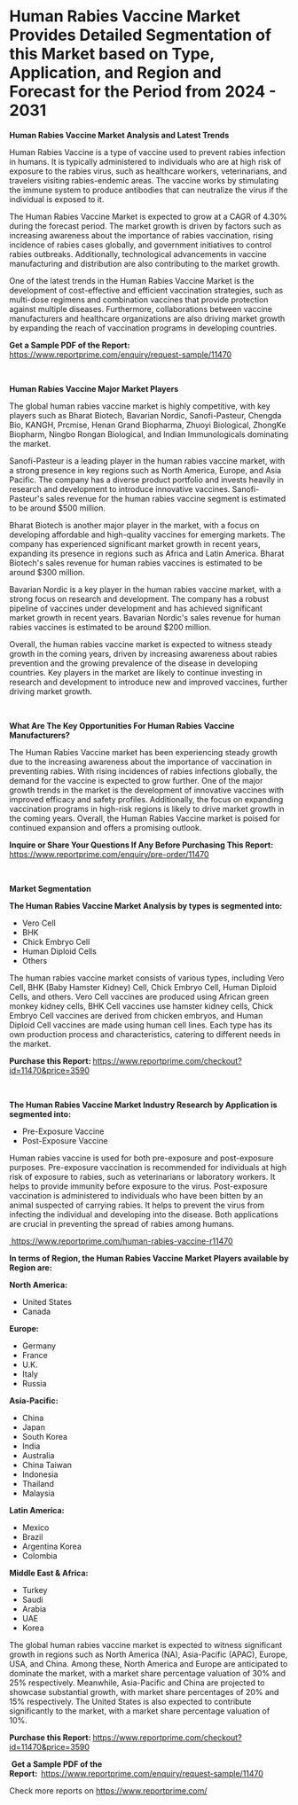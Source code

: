 <p><h1>Human Rabies Vaccine Market Provides Detailed Segmentation of this Market based on Type, Application, and Region and Forecast for the Period from 2024 - 2031</h1></p><p><strong>Human Rabies Vaccine Market Analysis and Latest Trends</strong></p>
<p><p>Human Rabies Vaccine is a type of vaccine used to prevent rabies infection in humans. It is typically administered to individuals who are at high risk of exposure to the rabies virus, such as healthcare workers, veterinarians, and travelers visiting rabies-endemic areas. The vaccine works by stimulating the immune system to produce antibodies that can neutralize the virus if the individual is exposed to it.</p><p>The Human Rabies Vaccine Market is expected to grow at a CAGR of 4.30% during the forecast period. The market growth is driven by factors such as increasing awareness about the importance of rabies vaccination, rising incidence of rabies cases globally, and government initiatives to control rabies outbreaks. Additionally, technological advancements in vaccine manufacturing and distribution are also contributing to the market growth.</p><p>One of the latest trends in the Human Rabies Vaccine Market is the development of cost-effective and efficient vaccination strategies, such as multi-dose regimens and combination vaccines that provide protection against multiple diseases. Furthermore, collaborations between vaccine manufacturers and healthcare organizations are also driving market growth by expanding the reach of vaccination programs in developing countries.</p></p>
<p><strong>Get a Sample PDF of the Report:&nbsp;</strong> <a href="https://www.reportprime.com/enquiry/request-sample/11470">https://www.reportprime.com/enquiry/request-sample/11470</a></p>
<p>&nbsp;</p>
<p><strong>Human Rabies Vaccine Major Market Players</strong></p>
<p><p>The global human rabies vaccine market is highly competitive, with key players such as Bharat Biotech, Bavarian Nordic, Sanofi-Pasteur, Chengda Bio, KANGH, Prcmise, Henan Grand Biopharma, Zhuoyi Biological, ZhongKe Biopharm, Ningbo Rongan Biological, and Indian Immunologicals dominating the market.</p><p>Sanofi-Pasteur is a leading player in the human rabies vaccine market, with a strong presence in key regions such as North America, Europe, and Asia Pacific. The company has a diverse product portfolio and invests heavily in research and development to introduce innovative vaccines. Sanofi-Pasteur's sales revenue for the human rabies vaccine segment is estimated to be around $500 million.</p><p>Bharat Biotech is another major player in the market, with a focus on developing affordable and high-quality vaccines for emerging markets. The company has experienced significant market growth in recent years, expanding its presence in regions such as Africa and Latin America. Bharat Biotech's sales revenue for human rabies vaccines is estimated to be around $300 million.</p><p>Bavarian Nordic is a key player in the human rabies vaccine market, with a strong focus on research and development. The company has a robust pipeline of vaccines under development and has achieved significant market growth in recent years. Bavarian Nordic's sales revenue for human rabies vaccines is estimated to be around $200 million.</p><p>Overall, the human rabies vaccine market is expected to witness steady growth in the coming years, driven by increasing awareness about rabies prevention and the growing prevalence of the disease in developing countries. Key players in the market are likely to continue investing in research and development to introduce new and improved vaccines, further driving market growth.</p></p>
<p>&nbsp;</p>
<p><strong>What Are The Key Opportunities For Human Rabies Vaccine Manufacturers?</strong></p>
<p><p>The Human Rabies Vaccine market has been experiencing steady growth due to the increasing awareness about the importance of vaccination in preventing rabies. With rising incidences of rabies infections globally, the demand for the vaccine is expected to grow further. One of the major growth trends in the market is the development of innovative vaccines with improved efficacy and safety profiles. Additionally, the focus on expanding vaccination programs in high-risk regions is likely to drive market growth in the coming years. Overall, the Human Rabies Vaccine market is poised for continued expansion and offers a promising outlook.</p></p>
<p><strong>Inquire or Share Your Questions If Any Before Purchasing This Report:</strong> <a href="https://www.reportprime.com/enquiry/pre-order/11470">https://www.reportprime.com/enquiry/pre-order/11470</a></p>
<p>&nbsp;</p>
<p><strong>Market Segmentation</strong></p>
<p><strong>The Human Rabies Vaccine Market Analysis by types is segmented into:</strong></p>
<p><ul><li>Vero Cell</li><li>BHK</li><li>Chick Embryo Cell</li><li>Human Diploid Cells</li><li>Others</li></ul></p>
<p><p>The human rabies vaccine market consists of various types, including Vero Cell, BHK (Baby Hamster Kidney) Cell, Chick Embryo Cell, Human Diploid Cells, and others. Vero Cell vaccines are produced using African green monkey kidney cells, BHK Cell vaccines use hamster kidney cells, Chick Embryo Cell vaccines are derived from chicken embryos, and Human Diploid Cell vaccines are made using human cell lines. Each type has its own production process and characteristics, catering to different needs in the market.</p></p>
<p><strong>Purchase this Report:&nbsp;</strong><a href="https://www.reportprime.com/checkout?id=11470&price=3590">https://www.reportprime.com/checkout?id=11470&price=3590</a></p>
<p>&nbsp;</p>
<p><strong>The Human Rabies Vaccine Market Industry Research by Application is segmented into:</strong></p>
<p><ul><li>Pre-Exposure Vaccine</li><li>Post-Exposure Vaccine</li></ul></p>
<p><p>Human rabies vaccine is used for both pre-exposure and post-exposure purposes. Pre-exposure vaccination is recommended for individuals at high risk of exposure to rabies, such as veterinarians or laboratory workers. It helps to provide immunity before exposure to the virus. Post-exposure vaccination is administered to individuals who have been bitten by an animal suspected of carrying rabies. It helps to prevent the virus from infecting the individual and developing into the disease. Both applications are crucial in preventing the spread of rabies among humans.</p></p>
<p><a href="https://www.reportprime.com/human-rabies-vaccine-r11470">&nbsp;https://www.reportprime.com/human-rabies-vaccine-r11470</a></p>
<p><strong>In terms of Region, the Human Rabies Vaccine Market Players available by Region are:</strong></p>
<p>
    <p> <strong> North America: </strong>
        <ul>
            <li>United States</li>
            <li>Canada</li>
        </ul>
        </p> 
    <p> <strong> Europe: </strong>
        <ul>
            <li>Germany</li>
            <li>France</li>
            <li>U.K.</li>
            <li>Italy</li>
            <li>Russia</li>
        </ul>
        </p> 
    <p> <strong> Asia-Pacific: </strong>
        <ul>
            <li>China</li>
            <li>Japan</li>
            <li>South Korea</li>
            <li>India</li>
            <li>Australia</li>
            <li>China Taiwan</li>
            <li>Indonesia</li>
            <li>Thailand</li>
            <li>Malaysia</li>
        </ul>
        </p> 
    <p> <strong> Latin America: </strong>
        <ul>
            <li>Mexico</li>
            <li>Brazil</li>
            <li>Argentina Korea</li>
            <li>Colombia</li>
        </ul>
        </p> 
    <p> <strong> Middle East & Africa: </strong>
        <ul>
            <li>Turkey</li>
            <li>Saudi</li>
            <li>Arabia</li>
            <li>UAE</li>
            <li>Korea</li>
        </ul>
    </p>
    </p>
<p><p>The global human rabies vaccine market is expected to witness significant growth in regions such as North America (NA), Asia-Pacific (APAC), Europe, USA, and China. Among these, North America and Europe are anticipated to dominate the market, with a market share percentage valuation of 30% and 25% respectively. Meanwhile, Asia-Pacific and China are projected to showcase substantial growth, with market share percentages of 20% and 15% respectively. The United States is also expected to contribute significantly to the market, with a market share percentage valuation of 10%.</p></p>
<p><strong>Purchase this Report: </strong><a href="https://www.reportprime.com/checkout?id=11470&price=3590">https://www.reportprime.com/checkout?id=11470&price=3590</a></p>
<p>&nbsp;<strong>Get a Sample PDF of the Report:&nbsp;&nbsp;</strong><a href="https://www.reportprime.com/enquiry/request-sample/11470">https://www.reportprime.com/enquiry/request-sample/11470</a></p>
<p><strong></strong></p>
<p>Check more reports on <a href="https://www.reportprime.com/">https://www.reportprime.com/</a></p>